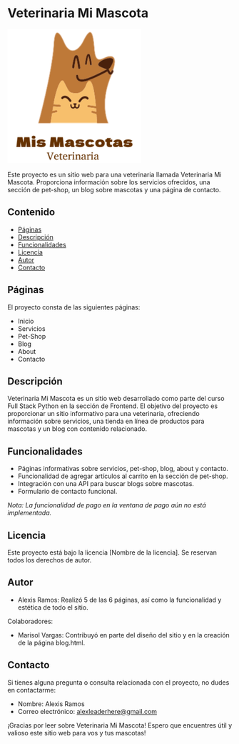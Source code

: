 # Veterinaria Mi Mascota

![Logo de Veterinaria Mi Mascota](Assets/veterinaria-logo.png)

Este proyecto es un sitio web para una veterinaria llamada Veterinaria Mi Mascota. Proporciona información sobre los servicios ofrecidos, una sección de pet-shop, un blog sobre mascotas y una página de contacto.

## Contenido

- [Páginas](#páginas)
- [Descripción](#descripción)
- [Funcionalidades](#funcionalidades)
- [Licencia](#licencia)
- [Autor](#autor)
- [Contacto](#contacto)

## Páginas

El proyecto consta de las siguientes páginas:

- Inicio
- Servicios
- Pet-Shop
- Blog
- About
- Contacto

## Descripción

Veterinaria Mi Mascota es un sitio web desarrollado como parte del curso Full Stack Python en la sección de Frontend. El objetivo del proyecto es proporcionar un sitio informativo para una veterinaria, ofreciendo información sobre servicios, una tienda en línea de productos para mascotas y un blog con contenido relacionado.

## Funcionalidades

- Páginas informativas sobre servicios, pet-shop, blog, about y contacto.
- Funcionalidad de agregar artículos al carrito en la sección de pet-shop.
- Integración con una API para buscar blogs sobre mascotas.
- Formulario de contacto funcional.

*Nota: La funcionalidad de pago en la ventana de pago aún no está implementada.*

## Licencia

Este proyecto está bajo la licencia [Nombre de la licencia]. Se reservan todos los derechos de autor.

## Autor

- Alexis Ramos: Realizó 5 de las 6 páginas, así como la funcionalidad y estética de todo el sitio.

Colaboradores:

- Marisol Vargas: Contribuyó en parte del diseño del sitio y en la creación de la página blog.html.

## Contacto

Si tienes alguna pregunta o consulta relacionada con el proyecto, no dudes en contactarme:

- Nombre: Alexis Ramos
- Correo electrónico: alexleaderhere@gmail.com

¡Gracias por leer sobre Veterinaria Mi Mascota! Espero que encuentres útil y valioso este sitio web para vos y tus mascotas!
